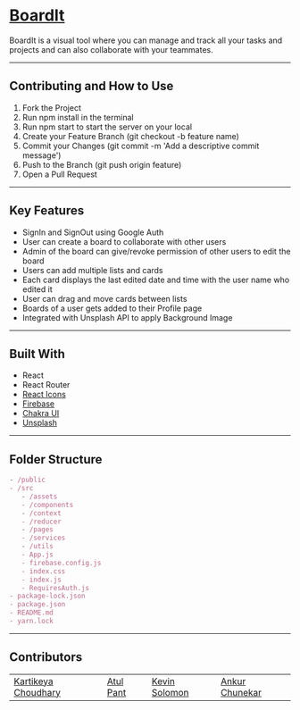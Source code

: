 # [BoardIt](https://board-it.vercel.app/)

BoardIt is a visual tool where you can manage and track all your tasks and projects and can also collaborate with your teammates.

---

## Contributing and How to Use

1. Fork the Project
2. Run npm install in the terminal
3. Run npm start to start the server on your local
4. Create your Feature Branch (git checkout -b feature name)
5. Commit your Changes (git commit -m 'Add a descriptive commit message')
6. Push to the Branch (git push origin feature)
7. Open a Pull Request

---

## Key Features

- SignIn and SignOut using Google Auth
- User can create a board to collaborate with other users
- Admin of the board can give/revoke permission of other users to edit the board
- Users can add multiple lists and cards
- Each card displays the last edited date and time with the user name who edited it
- User can drag and move cards between lists
- Boards of a user gets added to their Profile page
- Integrated with Unsplash API to apply Background Image

---

## Built With

- React
- React Router
- [React Icons](https://react-icons.github.io/react-icons/)
- [Firebase](https://firebase.google.com/)
- [Chakra UI](https://chakra-ui.com/)
- [Unsplash](https://unsplash.com/)

---

## Folder Structure

```jsx
- /public
- /src
   - /assets
   - /components
   - /context
   - /reducer
   - /pages
   - /services
   - /utils
   - App.js
   - firebase.config.js
   - index.css
   - index.js
   - RequiresAuth.js
- package-lock.json
- package.json
- README.md
- yarn.lock
```

---

## Contributors

<table>
  <tr>
    <td><a href="https://github.com/kart-c">Kartikeya Choudhary</a></td>
    <td><a href="https://github.com/AtulPant2704">Atul Pant</a></td>    
    <td><a href="https://github.com/Kevin-Solomon">Kevin Solomon</a></td>
    <td><a href="https://github.com/AnkurChunekar">Ankur Chunekar</a></td>
  </tr> 
</table>
